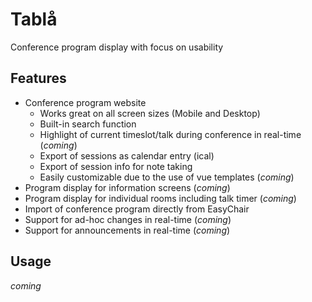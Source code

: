 # Tablå
Conference program display with focus on usability


## Features
* Conference program website 
	* Works great on all screen sizes (Mobile and Desktop)
	* Built-in search function
	* Highlight of current timeslot/talk during conference in real-time (*coming*)
	* Export of sessions as calendar entry (ical)
	* Export of session info for note taking
	* Easily customizable due to the use of vue templates (*coming*)
* Program display for information screens (*coming*)
* Program display for individual rooms including talk timer (*coming*)
* Import of conference program directly from EasyChair
* Support for ad-hoc changes in real-time (*coming*)
* Support for announcements in real-time (*coming*)


## Usage

*coming*